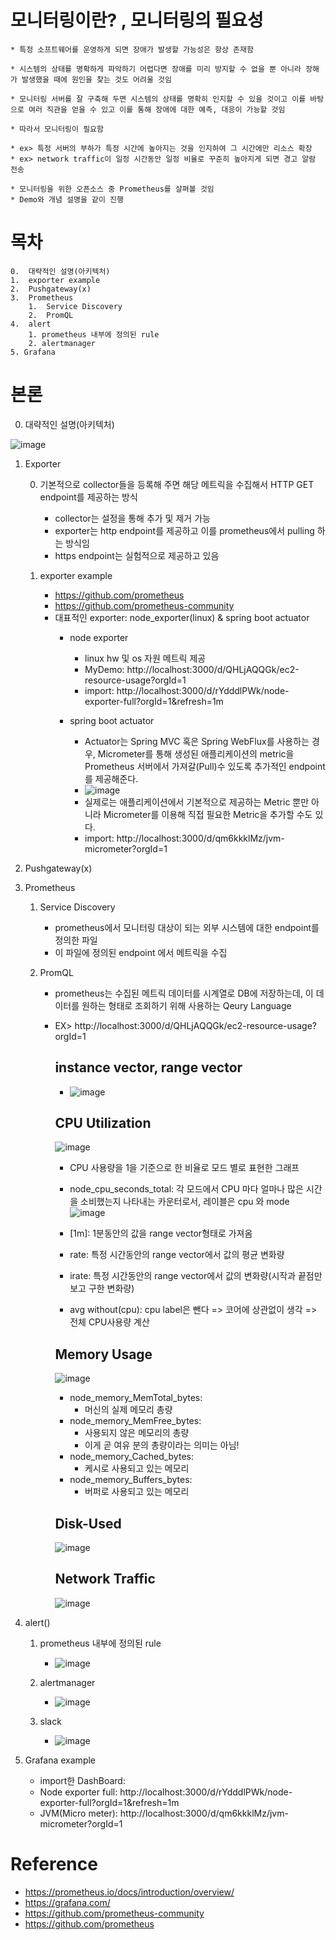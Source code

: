 # 모니터링이란? , 모니터링의 필요성

    * 특정 소프트웨어를 운영하게 되면 장애가 발생할 가능성은 항상 존재함

    * 시스템의 상태를 명확하게 파악하기 어렵다면 장애를 미리 방지할 수 없을 뿐 아니라 장해가 발생했을 때에 원인을 찾는 것도 어려울 것임

    * 모니터링 서버를 잘 구축해 두면 시스템의 상태를 명확히 인지할 수 있을 것이고 이를 바탕으로 여러 직관을 얻을 수 있고 이를 통해 장애에 대한 예측, 대응이 가능할 것임

    * 따라서 모니터링이 필요함

    * ex> 특정 서버의 부하가 특정 시간에 높아지는 것을 인지하여 그 시간에만 리소스 확장
    * ex> network traffic이 일정 시간동안 일정 비율로 꾸준히 높아지게 되면 경고 알람 전송

    * 모니터링을 위한 오픈소스 중 Prometheus를 살펴볼 것임
    * Demo와 개념 설명을 같이 진행

# 목차
    0.  대략적인 설명(아키텍처)
    1.  exporter example
    2.  Pushgateway(x)
    3.  Prometheus 
        1.  Service Discovery  
        2.  PromQL
    4.  alert
        1. prometheus 내부에 정의된 rule
        2. alertmanager
    5. Grafana


# 본론
0.  대략적인 설명(아키텍처)

![image](https://user-images.githubusercontent.com/41561652/113249662-09461800-92fa-11eb-8877-de69771aec08.png)

1.  Exporter

    0. 기본적으로 collector들을 등록해 주면 해당 메트릭을 수집해서 HTTP GET endpoint를 제공하는 방식
        * collector는 설정을 통해 추가 및 제거 가능
        * exporter는 http endpoint를 제공하고 이를 prometheus에서 pulling 하는 방식임
        * https endpoint는 실험적으로 제공하고 있음

    1. exporter example
        * https://github.com/prometheus
        * https://github.com/prometheus-community
        * 대표적인 exporter: node_exporter(linux) & spring boot actuator
            * node exporter
                * linux hw 및 os 자원 메트릭 제공
                * MyDemo: http://localhost:3000/d/QHLjAQQGk/ec2-resource-usage?orgId=1
                * import: http://localhost:3000/d/rYdddlPWk/node-exporter-full?orgId=1&refresh=1m

            * spring boot actuator
                * Actuator는 Spring MVC 혹은 Spring WebFlux를 사용하는 경우, Micrometer를 통해 생성된 애플리케이션의 metric을 Prometheus 서버에서 가져갈(Pull)수 있도록 추가적인 endpoint를 제공해준다.
                * ![image](https://user-images.githubusercontent.com/41561652/113250764-1401ac80-92fc-11eb-9115-962df9e14b3f.png)
                * 실제로는 애플리케이션에서 기본적으로 제공하는 Metric 뿐만 아니라 Micrometer를 이용해 직접 필요한 Metric을 추가할 수도 있다.
                * import: http://localhost:3000/d/qm6kkklMz/jvm-micrometer?orgId=1


2.  Pushgateway(x)

3.  Prometheus
        
    1.  Service Discovery  
        * prometheus에서 모니터링 대상이 되는 외부 시스템에 대한 endpoint를 정의한 파일
        * 이 파일에 정의된 endpoint 에서 메트릭을 수집

    2.  PromQL
        * prometheus는 수집된 메트릭 데이터를 시계열로 DB에 저장하는데, 이 데이터를 원하는 형태로 조회하기 위해 사용하는 Qeury Language
        * EX> http://localhost:3000/d/QHLjAQQGk/ec2-resource-usage?orgId=1
        
            ## instance vector, range vector
            *  ![image](https://user-images.githubusercontent.com/41561652/113255271-98572e00-9302-11eb-8748-d826d961fead.png)

            ## CPU Utilization
            ![image](https://user-images.githubusercontent.com/41561652/113255336-ac029480-9302-11eb-8456-6ebb2ae7d82d.png)
            * CPU 사용량을 1을 기준으로 한 비율로 모드 별로 표현한 그래프
            * node_cpu_seconds_total: 각 모드에서 CPU 마다 얼마나 많은 시간을 소비했는지 나타내는 카운터로서, 레이블은 cpu 와 mode
            ![image](https://user-images.githubusercontent.com/41561652/113255394-c0df2800-9302-11eb-9cff-d0c99a751256.png)

            * [1m]: 1분동안의 값을 range vector형태로 가져옴
            * rate: 특정 시간동안의 range vector에서 값의 평균 변화량
            * irate: 특정 시간동안의 range vector에서 값의 변화량(시작과 끝점만 보고 구한 변화량)
            * avg without(cpu): cpu label은 뺀다 => 코어에 상관없이 생각 => 전체 CPU사용량 계산


            ## Memory Usage
            ![image](https://user-images.githubusercontent.com/41561652/113255435-cdfc1700-9302-11eb-808f-435de1f6d067.png)
            * node_memory_MemTotal_bytes: 
               * 머신의 실제 메모리 총량
            * node_memory_MemFree_bytes: 
               * 사용되지 않은 메모리의 총량
               * 이게 곧 여유 분의 총량이라는 의미는 아님!
            * node_memory_Cached_bytes: 
               * 케시로 사용되고 있는 메모리
            * node_memory_Buffers_bytes: 
               * 버퍼로 사용되고 있는 메모리


            ## Disk-Used
            ![image](https://user-images.githubusercontent.com/41561652/113255585-f71ca780-9302-11eb-9f55-ba2046d58ac1.png)



            ## Network Traffic
            ![image](https://user-images.githubusercontent.com/41561652/113255617-00a60f80-9303-11eb-80c7-97c75354e2d9.png)



4.  alert()
    
    1. prometheus 내부에 정의된 rule
         * ![image](https://user-images.githubusercontent.com/41561652/113257112-16b4cf80-9305-11eb-8e09-c0371889197d.png)

    2. alertmanager
         * ![image](https://user-images.githubusercontent.com/41561652/113257189-30561700-9305-11eb-87cd-eb0193a64859.png)

    3. slack
         * ![image](https://user-images.githubusercontent.com/41561652/113257230-44017d80-9305-11eb-9147-e97666884fc2.png)


    
5. Grafana example

   * import한 DashBoard: 
   * Node exporter full: http://localhost:3000/d/rYdddlPWk/node-exporter-full?orgId=1&refresh=1m
   * JVM(Micro meter): http://localhost:3000/d/qm6kkklMz/jvm-micrometer?orgId=1


# Reference

* https://prometheus.io/docs/introduction/overview/
* https://grafana.com/
* https://github.com/prometheus-community
* https://github.com/prometheus
